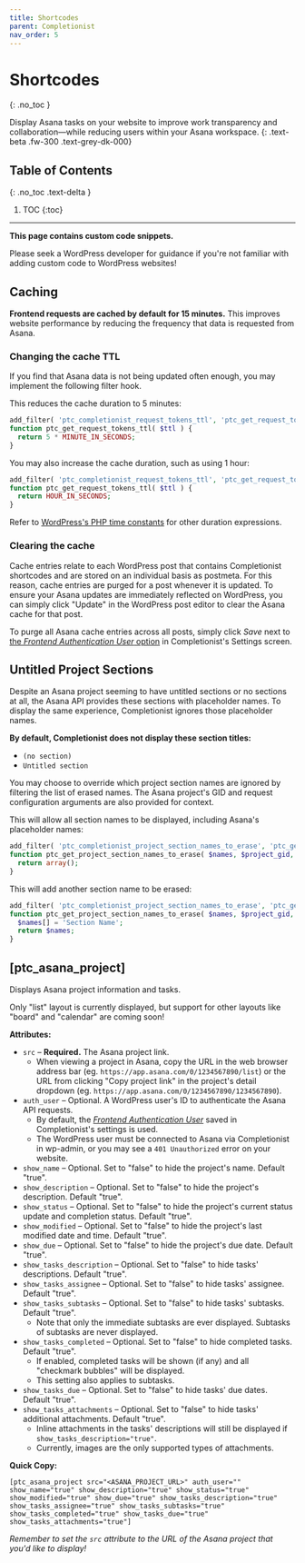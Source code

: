 ```yaml
---
title: Shortcodes
parent: Completionist
nav_order: 5
---
```


# Shortcodes
{: .no_toc }

Display Asana tasks on your website to improve work transparency and collaboration—while reducing users within your Asana workspace.
{: .text-beta .fw-300 .text-grey-dk-000}

## Table of Contents
{: .no_toc .text-delta }

1. TOC
{:toc}

---

<div class="banner banner-warning">
  <p><strong>This page contains custom code snippets.</strong></p>
  <p>Please seek a WordPress developer for guidance if you're not familiar with adding custom code to WordPress websites!</p>
</div>


## Caching

**Frontend requests are cached by default for 15 minutes.** This improves website performance by reducing the frequency that data is requested from Asana.

### Changing the cache TTL

If you find that Asana data is not being updated often enough, you may implement the following filter hook.

This reduces the cache duration to 5 minutes:

```php
add_filter( 'ptc_completionist_request_tokens_ttl', 'ptc_get_request_tokens_ttl', 10, 1 );
function ptc_get_request_tokens_ttl( $ttl ) {
  return 5 * MINUTE_IN_SECONDS;
}
```

You may also increase the cache duration, such as using 1 hour:

```php
add_filter( 'ptc_completionist_request_tokens_ttl', 'ptc_get_request_tokens_ttl', 10, 1 );
function ptc_get_request_tokens_ttl( $ttl ) {
  return HOUR_IN_SECONDS;
}
```

Refer to [WordPress's PHP time constants](https://codex.wordpress.org/Easier_Expression_of_Time_Constants) for other duration expressions.

### Clearing the cache

Cache entries relate to each WordPress post that contains Completionist shortcodes and are stored on an individual basis as postmeta. For this reason, cache entries are purged for a post whenever it is updated. To ensure your Asana updates are immediately reflected on WordPress, you can simply click "Update" in the WordPress post editor to clear the Asana cache for that post.

To purge all Asana cache entries across all posts, simply click *Save* next to [the *Frontend Authentication User* option](/completionist/getting-started/#set-a-frontend-authentication-user) in Completionist's Settings screen.

## Untitled Project Sections

Despite an Asana project seeming to have untitled sections or no sections at all, the Asana API provides these sections with placeholder names. To display the same experience, Completionist ignores those placeholder names.

**By default, Completionist does not display these section titles:**

- `(no section)`
- `Untitled section`

You may choose to override which project section names are ignored by filtering the list of erased names. The Asana project's GID and request configuration arguments are also provided for context.

This will allow all section names to be displayed, including Asana's placeholder names:

```php
add_filter( 'ptc_completionist_project_section_names_to_erase', 'ptc_get_project_section_names_to_erase', 10, 3 );
function ptc_get_project_section_names_to_erase( $names, $project_gid, $args ) {
  return array();
}
```

This will add another section name to be erased:

```php
add_filter( 'ptc_completionist_project_section_names_to_erase', 'ptc_get_project_section_names_to_erase', 10, 3 );
function ptc_get_project_section_names_to_erase( $names, $project_gid, $args ) {
  $names[] = 'Section Name';
  return $names;
}
```

## [ptc_asana_project]

Displays Asana project information and tasks.

<div class="banner banner-info">
  <p>Only "list" layout is currently displayed, but support for other layouts like "board" and "calendar" are coming soon!</p>
</div>


**Attributes:**

- `src` – **Required.** The Asana project link.
  - When viewing a project in Asana, copy the URL in the web browser address bar (eg. `https://app.asana.com/0/1234567890/list`) or the URL from clicking "Copy project link" in the project's detail dropdown (eg. `https://app.asana.com/0/1234567890/1234567890`).
- `auth_user` – Optional. A WordPress user's ID to authenticate the Asana API requests.
  - By default, the *[Frontend Authentication User](/completionist/getting-started/#set-a-frontend-authentication-user)* saved in Completionist's settings is used.
  - The WordPress user must be connected to Asana via Completionist in wp-admin, or you may see a `401 Unauthorized` error on your website.
- `show_name` – Optional. Set to "false" to hide the project's name. Default "true".
- `show_description` – Optional. Set to "false" to hide the project's description. Default "true".
- `show_status` – Optional. Set to "false" to hide the project's current status update and completion status. Default "true".
- `show_modified` – Optional. Set to "false" to hide the project's last modified date and time. Default "true".
- `show_due` – Optional. Set to "false" to hide the project's due date. Default "true".
- `show_tasks_description` – Optional. Set to "false" to hide tasks' descriptions. Default "true".
- `show_tasks_assignee` – Optional. Set to "false" to hide tasks' assignee. Default "true".
- `show_tasks_subtasks` – Optional. Set to "false" to hide tasks' subtasks. Default "true".
  - Note that only the immediate subtasks are ever displayed. Subtasks of subtasks are never displayed.
- `show_tasks_completed` – Optional. Set to "false" to hide completed tasks. Default "true".
  - If enabled, completed tasks will be shown (if any) and all "checkmark bubbles" will be displayed.
  - This setting also applies to subtasks.
- `show_tasks_due` – Optional. Set to "false" to hide tasks' due dates. Default "true".
- `show_tasks_attachments` – Optional. Set to "false" to hide tasks' additional attachments. Default "true".
  - Inline attachments in the tasks' descriptions will still be displayed if `show_tasks_description="true"`.
  - Currently, images are the only supported types of attachments.


**Quick Copy:**

```
[ptc_asana_project src="<ASANA_PROJECT_URL>" auth_user="" show_name="true" show_description="true" show_status="true" show_modified="true" show_due="true" show_tasks_description="true" show_tasks_assignee="true" show_tasks_subtasks="true" show_tasks_completed="true" show_tasks_due="true" show_tasks_attachments="true"]
```

*Remember to set the `src` attribute to the URL of the Asana project that you'd like to display!*

